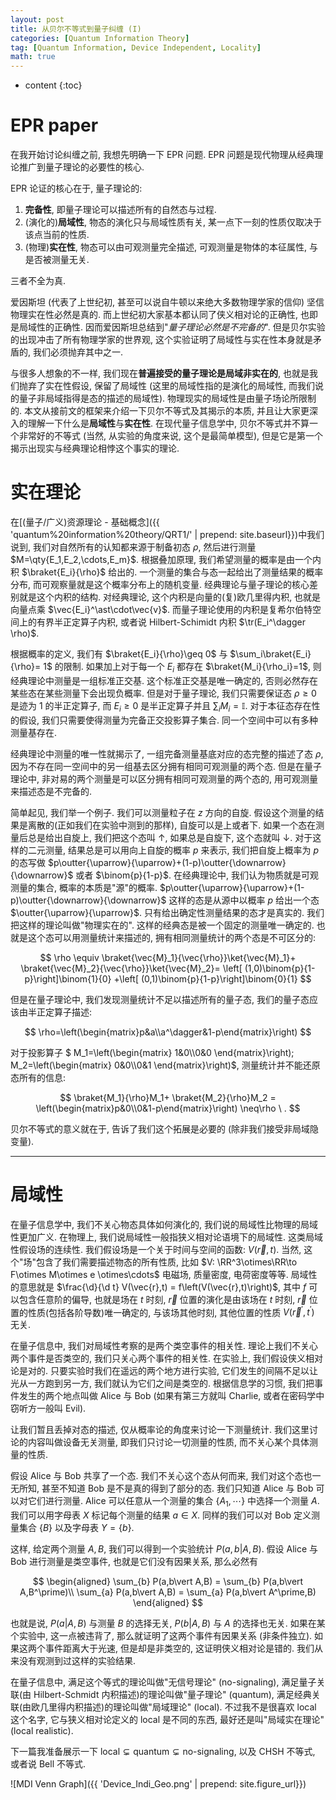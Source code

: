 ```yaml
---
layout: post
title: 从贝尔不等式到量子纠缠 (I)
categories: [Quantum Information Theory]
tag: [Quantum Information, Device Independent, Locality]
math: true
---
```


* content
{:toc}

# EPR paper

在我开始讨论纠缠之前, 我想先明确一下 EPR 问题.
EPR 问题是现代物理从经典理论推广到量子理论的必要性的核心.

EPR 论证的核心在于, 量子理论的:

1. **完备性**, 即量子理论可以描述所有的自然态与过程.
2. (演化的)**局域性**, 物态的演化只与局域性质有关, 某一点下一刻的性质仅取决于该点当前的性质.
3. (物理)**实在性**, 物态可以由可观测量完全描述, 可观测量是物体的本征属性, 与是否被测量无关.

三者不全为真.

爱因斯坦 (代表了上世纪初, 甚至可以说自牛顿以来绝大多数物理学家的信仰) 坚信物理实在性必然是真的.
而上世纪初大家基本都认同了侠义相对论的正确性, 也即是局域性的正确性.
因而爱因斯坦总结到"*量子理论必然是不完备的*". 但是贝尔实验的出现冲击了所有物理学家的世界观,
这个实验证明了局域性与实在性本身就是矛盾的, 我们必须抛弃其中之一.

与很多人想象的不一样, 我们现在**普遍接受的量子理论是局域非实在的**, 也就是我们抛弃了实在性假设,
保留了局域性 (这里的局域性指的是演化的局域性, 而我们说的量子非局域指得是态的描述的局域性).
物理现实的局域性是由量子场论所限制的. 本文从接前文的框架来介绍一下贝尔不等式及其揭示的本质,
并且让大家更深入的理解一下什么是**局域性**与**实在性**. 在现代量子信息学中,
贝尔不等式并不算一个非常好的不等式 (当然, 从实验的角度来说, 这个是最简单模型),
但是它是第一个揭示出现实与经典理论相悖这个事实的理论.

# 实在理论

在[(量子/广义)资源理论 - 基础概念]({{ 'quantum%20information%20theory/QRT1/' | prepend: site.baseurl}})中我们说到, 我们对自然所有的认知都来源于制备初态 $\rho$, 然后进行测量
$M=\qty{E_1,E_2,\cdots,E_m}$. 根据叠加原理, 我们希望测量的概率是由一个内积
$\braket{E_i}{\rho}$ 给出的. 一个测量的集合与态一起给出了测量结果的概率分布,
而可观察量就是这个概率分布上的随机变量. 经典理论与量子理论的核心差别就是这个内积的结构.
对经典理论, 这个内积是向量的(复)欧几里得内积, 也就是向量点乘 $\vec{E_i}^\ast\cdot\vec{v}$.
而量子理论使用的内积是复希尔伯特空间上的有界半正定算子内积, 或者说
Hilbert-Schimidt 内积 $\tr(E_i^\dagger \rho)$.

根据概率的定义, 我们有 $\braket{E_i}{\rho}\geq 0$ 与 $\sum_i\braket{E_i}{\rho}= 1$ 的限制.
如果加上对于每一个 $E_i$ 都存在 $\braket{M_i}{\rho_i}=1$, 则经典理论中测量是一组标准正交基.
这个标准正交基是唯一确定的, 否则必然存在某些态在某些测量下会出现负概率. 但是对于量子理论,
我们只需要保证态 $\rho\geq 0$ 是迹为 $1$ 的半正定算子, 而 $E_i\geq 0$ 是半正定算子并且
$\sum_i M_i =\mathbb{I}$. 对于本征态存在性的假设, 我们只需要使得测量为完备正交投影算子集合.
同一个空间中可以有多种测量基存在.

经典理论中测量的唯一性就揭示了, 一组完备测量基底对应的态完整的描述了态 $\rho$,
因为不存在同一空间中的另一组基去区分拥有相同可观测量的两个态. 但是在量子理论中,
非对易的两个测量是可以区分拥有相同可观测量的两个态的, 用可观测量来描述态是不完备的.

简单起见, 我们举一个例子. 我们可以测量粒子在 $z$ 方向的自旋.
假设这个测量的结果是离散的(正如我们在实验中测到的那样), 自旋可以是上或者下.
如果一个态在测量后总是给出自旋上, 我们把这个态叫 $\uparrow$, 如果总是自旋下,
这个态就叫 $\downarrow$. 对于这样的二元测量, 结果总是可以用向上自旋的概率 $p$ 来表示,
我们把自旋上概率为 $p$ 的态写做
$p\outter{\uparrow}{\uparrow}+(1-p)\outter{\downarrow}{\downarrow}$ 或者
$\binom{p}{1-p}$. 在经典理论中, 我们认为物质就是可观测量的集合, 概率的本质是"源"的概率.
$p\outter{\uparrow}{\uparrow}+(1-p)\outter{\downarrow}{\downarrow}$
这样的态是从源中以概率 $p$ 给出一个态 $\outter{\uparrow}{\uparrow}$.
只有给出确定性测量结果的态才是真实的. 我们把这样的理论叫做"物理实在的". 这样的经典态是被一个固定的测量唯一确定的. 也就是这个态可以用测量统计来描述的, 拥有相同测量统计的两个态是不可区分的:

$$
    \rho \equiv \braket{\vec{M}_1}{\vec{\rho}}\ket{\vec{M}_1}+
    \braket{\vec{M}_2}{\vec{\rho}}\ket{\vec{M}_2}=
    \left[ (1,0)\binom{p}{1-p}\right]\binom{1}{0}
    +\left[ (0,1)\binom{p}{1-p}\right]\binom{0}{1}
$$

但是在量子理论中, 我们发现测量统计不足以描述所有的量子态, 我们的量子态应该由半正定算子描述:

$$
    \rho=\left(\begin{matrix}p&a\\a^\dagger&1-p\end{matrix}\right)
$$

对于投影算子 $
M_1=\left(\begin{matrix}
        1&0\\\\0&0
    \end{matrix}\right);
M_2=\left(\begin{matrix}
        0&0\\\\0&1
    \end{matrix}\right)$,
测量统计并不能还原态所有的信息:

$$
    \braket{M_1}{\rho}M_1+ \braket{M_2}{\rho}M_2 =
    \left(\begin{matrix}p&0\\0&1-p\end{matrix}\right) \neq\rho \ .
$$

贝尔不等式的意义就在于, 告诉了我们这个拓展是必要的 (除非我们接受非局域隐变量).

---

# 局域性

在量子信息学中, 我们不关心物态具体如何演化的, 我们说的局域性比物理的局域性更加广义.
在物理上, 我们说局域性一般指狭义相对论语境下的局域性. 这类局域性假设场的连续性.
我们假设场是一个关于时间与空间的函数: $V(\vec r,t)$. 当然,
这个"场"包含了我们需要描述物态的所有性质, 比如
$V: \RR^3\otimes\RR\to F\otimes M\otimes e \otimes\cdots$ 电磁场, 质量密度,
电荷密度等等. 局域性的意思就是 $\frac{\d}{\d t} V(\vec{r},t) = f\left(V(\vec{r},t)\right)$,
其中 $f$ 可以包含任意阶的偏导, 也就是场在 $t$ 时刻, $\vec{r}$ 位置的演化是由该场在
$t$ 时刻, $\vec{r}$ 位置的性质(包括各阶导数)唯一确定的, 与该场其他时刻, 其他位置的性质
$V(\vec{r}^\prime,t^\prime)$ 无关.

在量子信息中, 我们对局域性考察的是两个类空事件的相关性. 理论上我们不关心两个事件是否类空的,
我们只关心两个事件的相关性. 在实验上, 我们假设侠义相对论是对的.
只要实验时我们在遥远的两个地方进行实验, 它们发生的间隔不足以让光从一方跑到另一方,
我们就认为它们之间是类空的. 根据信息学的习惯, 我们把事件发生的两个地点叫做 Alice 与 Bob
(如果有第三方就叫 Charlie, 或者在密码学中窃听方一般叫 Evil).

让我们暂且丢掉对态的描述, 仅从概率论的角度来讨论一下测量统计.
我们这里讨论的内容叫做设备无关测量, 即我们只讨论一切测量的性质,
而不关心某个具体测量的性质.

假设 Alice 与 Bob 共享了一个态. 我们不关心这个态从何而来, 我们对这个态也一无所知,
甚至不知道 Bob 是不是真的得到了部分的态. 我们只知道 Alice 与 Bob 可以对它们进行测量.
Alice 可以任意从一个测量的集合 $\{A_1,\cdots\}$ 中选择一个测量 $A$.
我们可以用字母表 $X$ 标记每个测量的结果 $a\in X$. 同样的我们可以对 Bob 定义测量集合
$\{B\}$ 以及字母表 $Y=\{b\}$.

这样, 给定两个测量 $A,B$, 我们可以得到一个实验统计 $P(a,b\vert A,B)$.
假设 Alice 与 Bob 进行测量是类空事件, 也就是它们没有因果关系, 那么必然有

$$
\begin{aligned}
    \sum_{b} P(a,b\vert A,B) = \sum_{b} P(a,b\vert A,B^\prime)\\
    \sum_{a} P(a,b\vert A,B) = \sum_{a} P(a,b\vert A^\prime,B)
\end{aligned}
$$

也就是说, $P(a\vert A,B)$ 与测量 $B$ 的选择无关, $P(b\vert A,B)$ 与 $A$ 的选择也无关.
如果在某个实验中, 这一点被违背了, 那么就证明了这两个事件有因果关系 (非条件独立).
如果这两个事件距离大于光速, 但是却是非类空的, 这证明侠义相对论是错的.
我们从来没有观测到过这样的实验结果.

在量子信息中, 满足这个等式的理论叫做"无信号理论" (no-signaling),
满足量子关联(由 Hilbert-Schmidt 内积描述)的理论叫做"量子理论" (quantum),
满足经典关联(由欧几里得内积描述)的理论叫做"局域理论" (local). 不过我不是很喜欢 local 这个名字,
它与狭义相对论定义的 local 是不同的东西, 最好还是叫"局域实在理论" (local realistic).

下一篇我准备展示一下 $\text{local}\subsetneq\text{quantum}\subsetneq\text{no-signaling}$,
以及 CHSH 不等式, 或者说 Bell 不等式. 

![MDI Venn Graph]({{ 'Device_Indi_Geo.png' | prepend: site.figure_url}})
<!-- ![MDI Graph](../../_asserts/figures/Device_Indi_Geo.png) -->
